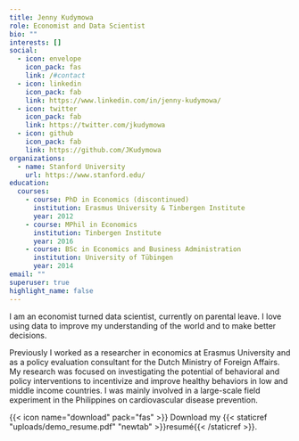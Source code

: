```yaml
---
title: Jenny Kudymowa
role: Economist and Data Scientist
bio: ""
interests: []
social:
  - icon: envelope
    icon_pack: fas
    link: /#contact
  - icon: linkedin
    icon_pack: fab
    link: https://www.linkedin.com/in/jenny-kudymowa/
  - icon: twitter
    icon_pack: fab
    link: https://twitter.com/jkudymowa
  - icon: github
    icon_pack: fab
    link: https://github.com/JKudymowa
organizations:
  - name: Stanford University
    url: https://www.stanford.edu/
education:
  courses:
    - course: PhD in Economics (discontinued)
      institution: Erasmus University & Tinbergen Institute
      year: 2012
    - course: MPhil in Economics
      institution: Tinbergen Institute
      year: 2016
    - course: BSc in Economics and Business Administration
      institution: University of Tübingen
      year: 2014
email: ""
superuser: true
highlight_name: false
---
```

I am an economist turned data scientist, currently on parental leave. I love using data to improve my understanding of the world and to make better decisions.

Previously I worked as a researcher in economics at Erasmus University and as a policy evaluation consultant for the Dutch Ministry of Foreign Affairs. My research was focused on investigating the potential of behavioral and policy interventions to incentivize and improve healthy behaviors in low and middle income countries. I was mainly involved in a large-scale field experiment in the Philippines on cardiovascular disease prevention. 

{{< icon name="download" pack="fas" >}} Download my {{< staticref "uploads/demo_resume.pdf" "newtab" >}}resumé{{< /staticref >}}.